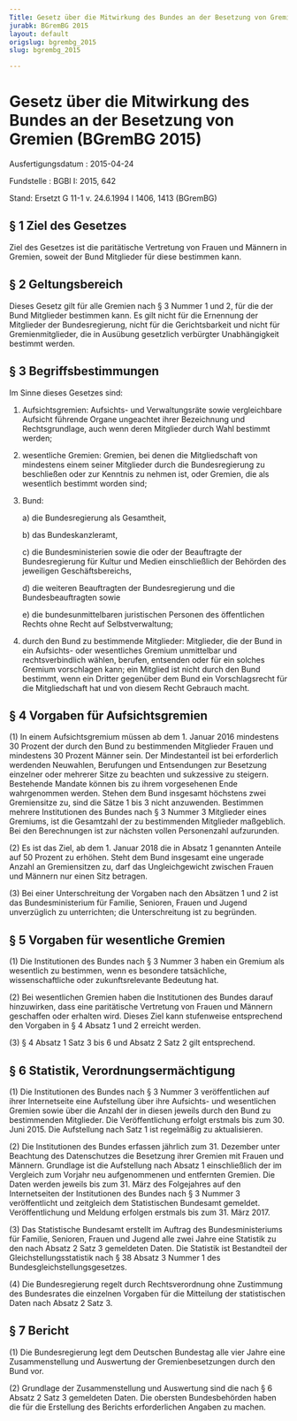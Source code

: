 ```yaml
---
Title: Gesetz über die Mitwirkung des Bundes an der Besetzung von Gremien
jurabk: BGremBG 2015
layout: default
origslug: bgrembg_2015
slug: bgrembg_2015

---
```


# Gesetz über die Mitwirkung des Bundes an der Besetzung von Gremien (BGremBG 2015)

Ausfertigungsdatum
:   2015-04-24

Fundstelle
:   BGBl I: 2015, 642

Stand: Ersetzt G 11-1 v. 24.6.1994 I 1406, 1413 (BGremBG)

## § 1 Ziel des Gesetzes

Ziel des Gesetzes ist die paritätische Vertretung von Frauen und
Männern in Gremien, soweit der Bund Mitglieder für diese bestimmen
kann.


## § 2 Geltungsbereich

Dieses Gesetz gilt für alle Gremien nach § 3 Nummer 1 und 2, für die
der Bund Mitglieder bestimmen kann. Es gilt nicht für die Ernennung
der Mitglieder der Bundesregierung, nicht für die Gerichtsbarkeit und
nicht für Gremienmitglieder, die in Ausübung gesetzlich verbürgter
Unabhängigkeit bestimmt werden.


## § 3 Begriffsbestimmungen

Im Sinne dieses Gesetzes sind:

1.  Aufsichtsgremien: Aufsichts- und Verwaltungsräte sowie vergleichbare
    Aufsicht führende Organe ungeachtet ihrer Bezeichnung und
    Rechtsgrundlage, auch wenn deren Mitglieder durch Wahl bestimmt
    werden;


2.  wesentliche Gremien: Gremien, bei denen die Mitgliedschaft von
    mindestens einem seiner Mitglieder durch die Bundesregierung zu
    beschließen oder zur Kenntnis zu nehmen ist, oder Gremien, die als
    wesentlich bestimmt worden sind;


3.  Bund:

    a)  die Bundesregierung als Gesamtheit,


    b)  das Bundeskanzleramt,


    c)  die Bundesministerien sowie die oder der Beauftragte der
        Bundesregierung für Kultur und Medien einschließlich der Behörden des
        jeweiligen Geschäftsbereichs,


    d)  die weiteren Beauftragten der Bundesregierung und die
        Bundesbeauftragten sowie


    e)  die bundesunmittelbaren juristischen Personen des öffentlichen Rechts
        ohne Recht auf Selbstverwaltung;





4.  durch den Bund zu bestimmende Mitglieder: Mitglieder, die der Bund in
    ein Aufsichts- oder wesentliches Gremium unmittelbar und
    rechtsverbindlich wählen, berufen, entsenden oder für ein solches
    Gremium vorschlagen kann; ein Mitglied ist nicht durch den Bund
    bestimmt, wenn ein Dritter gegenüber dem Bund ein Vorschlagsrecht für
    die Mitgliedschaft hat und von diesem Recht Gebrauch macht.





## § 4 Vorgaben für Aufsichtsgremien

(1) In einem Aufsichtsgremium müssen ab dem 1. Januar 2016 mindestens
30 Prozent der durch den Bund zu bestimmenden Mitglieder Frauen und
mindestens 30 Prozent Männer sein. Der Mindestanteil ist bei
erforderlich werdenden Neuwahlen, Berufungen und Entsendungen zur
Besetzung einzelner oder mehrerer Sitze zu beachten und sukzessive zu
steigern. Bestehende Mandate können bis zu ihrem vorgesehenen Ende
wahrgenommen werden. Stehen dem Bund insgesamt höchstens zwei
Gremiensitze zu, sind die Sätze 1 bis 3 nicht anzuwenden. Bestimmen
mehrere Institutionen des Bundes nach § 3 Nummer 3 Mitglieder eines
Gremiums, ist die Gesamtzahl der zu bestimmenden Mitglieder
maßgeblich. Bei den Berechnungen ist zur nächsten vollen Personenzahl
aufzurunden.

(2) Es ist das Ziel, ab dem 1. Januar 2018 die in Absatz 1 genannten
Anteile auf 50 Prozent zu erhöhen. Steht dem Bund insgesamt eine
ungerade Anzahl an Gremiensitzen zu, darf das Ungleichgewicht zwischen
Frauen und Männern nur einen Sitz betragen.

(3) Bei einer Unterschreitung der Vorgaben nach den Absätzen 1 und 2
ist das Bundesministerium für Familie, Senioren, Frauen und Jugend
unverzüglich zu unterrichten; die Unterschreitung ist zu begründen.


## § 5 Vorgaben für wesentliche Gremien

(1) Die Institutionen des Bundes nach § 3 Nummer 3 haben ein Gremium
als wesentlich zu bestimmen, wenn es besondere tatsächliche,
wissenschaftliche oder zukunftsrelevante Bedeutung hat.

(2) Bei wesentlichen Gremien haben die Institutionen des Bundes darauf
hinzuwirken, dass eine paritätische Vertretung von Frauen und Männern
geschaffen oder erhalten wird. Dieses Ziel kann stufenweise
entsprechend den Vorgaben in § 4 Absatz 1 und 2 erreicht werden.

(3) § 4 Absatz 1 Satz 3 bis 6 und Absatz 2 Satz 2 gilt entsprechend.


## § 6 Statistik, Verordnungsermächtigung

(1) Die Institutionen des Bundes nach § 3 Nummer 3 veröffentlichen auf
ihrer Internetseite eine Aufstellung über ihre Aufsichts- und
wesentlichen Gremien sowie über die Anzahl der in diesen jeweils durch
den Bund zu bestimmenden Mitglieder. Die Veröffentlichung erfolgt
erstmals bis zum 30. Juni 2015. Die Aufstellung nach Satz 1 ist
regelmäßig zu aktualisieren.

(2) Die Institutionen des Bundes erfassen jährlich zum 31. Dezember
unter Beachtung des Datenschutzes die Besetzung ihrer Gremien mit
Frauen und Männern. Grundlage ist die Aufstellung nach Absatz 1
einschließlich der im Vergleich zum Vorjahr neu aufgenommenen und
entfernten Gremien. Die Daten werden jeweils bis zum 31. März des
Folgejahres auf den Internetseiten der Institutionen des Bundes nach §
3 Nummer 3 veröffentlicht und zeitgleich dem Statistischen Bundesamt
gemeldet. Veröffentlichung und Meldung erfolgen erstmals bis zum 31.
März 2017.

(3) Das Statistische Bundesamt erstellt im Auftrag des
Bundesministeriums für Familie, Senioren, Frauen und Jugend alle zwei
Jahre eine Statistik zu den nach Absatz 2 Satz 3 gemeldeten Daten. Die
Statistik ist Bestandteil der Gleichstellungsstatistik nach § 38
Absatz 3 Nummer 1 des Bundesgleichstellungsgesetzes.

(4) Die Bundesregierung regelt durch Rechtsverordnung ohne Zustimmung
des Bundesrates die einzelnen Vorgaben für die Mitteilung der
statistischen Daten nach Absatz 2 Satz 3.


## § 7 Bericht

(1) Die Bundesregierung legt dem Deutschen Bundestag alle vier Jahre
eine Zusammenstellung und Auswertung der Gremienbesetzungen durch den
Bund vor.

(2) Grundlage der Zusammenstellung und Auswertung sind die nach § 6
Absatz 2 Satz 3 gemeldeten Daten. Die obersten Bundesbehörden haben
die für die Erstellung des Berichts erforderlichen Angaben zu machen.

